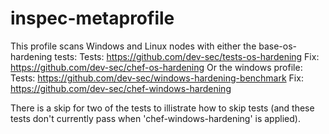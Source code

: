 # inspec-metaprofile

This profile scans Windows and Linux nodes with either the base-os-hardening tests:
Tests:  https://github.com/dev-sec/tests-os-hardening
Fix:    https://github.com/dev-sec/chef-os-hardening
Or the windows profile:
Tests:  https://github.com/dev-sec/windows-hardening-benchmark
Fix:    https://github.com/dev-sec/chef-windows-hardening

There is a skip for two of the tests to illistrate how to skip tests (and these tests don't currently pass when 'chef-windows-hardening' is applied).


